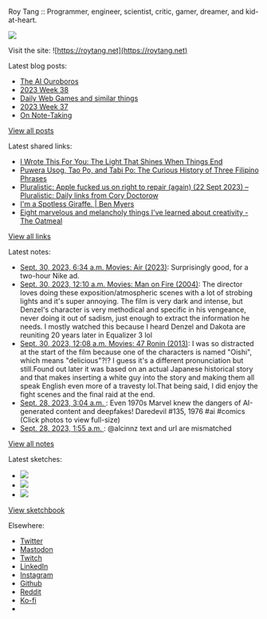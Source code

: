 Roy Tang :: Programmer, engineer, scientist, critic, gamer, dreamer, and kid-at-heart.

![](https://roytang.net/static/img/profile.jpg)

Visit the site: ![https://roytang.net](https://roytang.net)

Latest blog posts:

- [The AI Ouroboros](https://roytang.net/2023/09/ai-ouroboros/)
- [2023 Week 38](https://roytang.net/2023/09/2023-week-38/)
- [Daily Web Games and similar things](https://roytang.net/2023/09/daily-puzzle-games/)
- [2023 Week 37](https://roytang.net/2023/09/2023-week-37/)
- [On Note-Taking](https://roytang.net/2023/09/note-taking/)

[View all posts](https://roytang.net/blog)

Latest shared links:

- [I Wrote This For You: The Light That Shines When Things End](https://roytang.net/2023/09/31ca057d5dafc6f40f08fc6126be1673/)
- [Puwera Usog, Tao Po, and Tabi Po: The Curious History of Three Filipino Phrases](https://roytang.net/2023/09/42f028dedc719dd32ee78c132b9c6deb/)
- [Pluralistic: Apple fucked us on right to repair (again) (22 Sept 2023) – Pluralistic: Daily links from Cory Doctorow](https://roytang.net/2023/09/8684ea3aa2b9f6cac17a79be86f1f697/)
- [I&#x27;m a Spotless Giraffe. | Ben Myers](https://roytang.net/2023/09/99bb34f90a39113dc83122d7dfdd6db2/)
- [Eight marvelous and melancholy things I&#x27;ve learned about creativity - The Oatmeal](https://roytang.net/2023/09/b79234b11a34d579ab49ff17a104f5a4/)

[View all links](https://roytang.net/links)

Latest notes:

- [Sept. 30, 2023, 6:34 a.m. Movies: Air (2023)](https://roytang.net/2023/09/air-2023/): Surprisingly good, for a two-hour Nike ad.
- [Sept. 30, 2023, 12:10 a.m. Movies: Man on Fire (2004)](https://roytang.net/2023/09/man-on-fire-2004/): The director loves doing these exposition/atmospheric scenes with a lot of strobing lights and it&#x27;s super annoying. The film is very dark and intense, but Denzel&#x27;s character is very methodical and specific in his vengeance, never doing it out of sadism, just enough to extract the information he needs. I mostly watched this because I heard Denzel and Dakota are reuniting 20 years later in Equalizer 3 lol
- [Sept. 30, 2023, 12:08 a.m. Movies: 47 Ronin (2013)](https://roytang.net/2023/09/47-ronin-2013/): I was so distracted at the start of the film because one of the characters is named &quot;Oishi&quot;, which means &quot;delicious&quot;?!? I guess it&#x27;s a different pronunciation but still.Found out later it was based on an actual Japanese historical story and that makes inserting a white guy into the story and making them all speak English even more of a travesty lol.That being said, I did enjoy the fight scenes and the final raid at the end.
- [Sept. 28, 2023, 3:04 a.m. ](https://roytang.net/2023/09/111138666200388561/): Even 1970s Marvel knew the dangers of AI-generated content and deepfakes! Daredevil #135, 1976 #ai #comics (Click photos to view full-size)
- [Sept. 28, 2023, 1:55 a.m. ](https://roytang.net/2023/09/111138396148470522/): @alcinnz text and url are mismatched

[View all notes](https://roytang.net/notes)

Latest sketches:


- ![](https://roytang.net/media/cache/a6/91/a691e8e5ea3ce73099ba719c9d195dca.jpg)
- ![](https://roytang.net/media/cache/6a/6a/6a6a50c5debd7b0864f953d27d218c9f.jpg)
- ![](https://roytang.net/media/cache/7a/d4/7ad4e6def8147d6f83590eb62ebf33e6.jpg)

[View sketchbook](https://roytang.net/albums/sketchbook)


Elsewhere:

- [Twitter](https://twitter.com/roytang)
- [Mastodon](https://indieweb.social/@roytang)
- [Twitch](https://twitch.tv/twitchyroy)
- [LinkedIn](https://www.linkedin.com/in/roytang)
- [Instagram](https://instagram.com/roytang0400)
- [Github](https://github.com/roytang)
- [Reddit](https://reddit.com/u/hungryroy)
- [Ko-fi](https://ko-fi.com/roytang)
- [](mailto:hello@roytang.net)